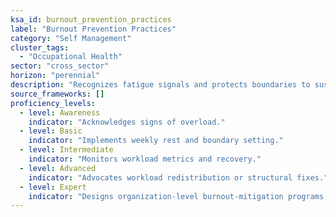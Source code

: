 ```yaml
---
ksa_id: burnout_prevention_practices
label: "Burnout Prevention Practices"
category: "Self Management"
cluster_tags:
  - "Occupational Health"
sector: "cross_sector"
horizon: "perennial"
description: "Recognizes fatigue signals and protects boundaries to sustain engagement."
source_frameworks: []
proficiency_levels:
  - level: Awareness
    indicator: "Acknowledges signs of overload."
  - level: Basic
    indicator: "Implements weekly rest and boundary setting."
  - level: Intermediate
    indicator: "Monitors workload metrics and recovery."
  - level: Advanced
    indicator: "Advocates workload redistribution or structural fixes."
  - level: Expert
    indicator: "Designs organization‑level burnout‑mitigation programs."
---
```

